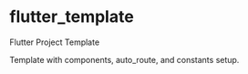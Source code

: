 # flutter_template

Flutter Project Template

Template with components, auto_route, and constants setup.
